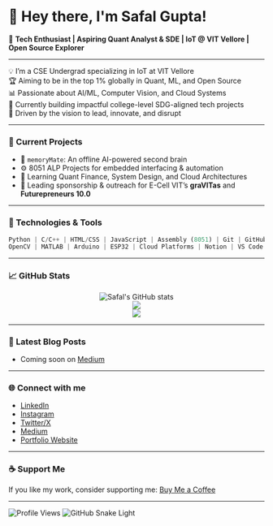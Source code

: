 # 👋 Hey there, I'm Safal Gupta!

🚀 **Tech Enthusiast | Aspiring Quant Analyst & SDE | IoT @ VIT Vellore | Open Source Explorer**  

---

💡 I’m a CSE Undergrad specializing in IoT at VIT Vellore  
🏆 Aiming to be in the top 1% globally in Quant, ML, and Open Source  
📊 Passionate about AI/ML, Computer Vision, and Cloud Systems  
🌱 Currently building impactful college-level SDG-aligned tech projects  
🎯 Driven by the vision to lead, innovate, and disrupt  

---

### 🔭 Current Projects
- 🧠 `memoryMate`: An offline AI-powered second brain
- ⚙️ 8051 ALP Projects for embedded interfacing & automation
- 🧮 Learning Quant Finance, System Design, and Cloud Architectures
- 🎤 Leading sponsorship & outreach for E-Cell VIT’s **graVITas** and **Futurepreneurs 10.0**

---

### 🧰 Technologies & Tools
```python
Python | C/C++ | HTML/CSS | JavaScript | Assembly (8051) | Git | GitHub | Linux | MySQL |
OpenCV | MATLAB | Arduino | ESP32 | Cloud Platforms | Notion | VS Code
```

---

### 📈 GitHub Stats
<p align="center">
  <img src="https://github-readme-stats.vercel.app/api?username=Safalguptaofficial&show_icons=true&theme=tokyonight" alt="Safal's GitHub stats" />
  <br/>
  <img src="https://github-readme-streak-stats.herokuapp.com?user=Safalguptaofficial&theme=tokyonight&hide_border=false" />
  <br/>
  <img src="https://github-readme-stats.vercel.app/api/top-langs/?username=Safalguptaofficial&layout=compact&theme=tokyonight" />
</p>

---

### 📝 Latest Blog Posts
- Coming soon on [Medium](https://medium.com/@safalguptaofficial)

---

### 🌐 Connect with me
- [LinkedIn](https://linkedin.com/in/safal-gupta-official)
- [Instagram](https://instagram.com/safalguptaofficial)
- [Twitter/X](https://twitter.com/safalgupta07)
- [Medium](https://medium.com/@safalguptaofficial)
- [Portfolio Website](https://safalguptaofficial.github.io/)

---

### ☕ Support Me
If you like my work, consider supporting me: [Buy Me a Coffee](https://www.buymeacoffee.com/safalgupta)

---

![Profile Views](https://komarev.com/ghpvc/?username=Safalguptaofficial&color=blueviolet)
![GitHub Snake Light](https://raw.githubusercontent.com/Safalguptaofficial/Safalguptaofficial/output/github-contribution-grid-snake.svg)
